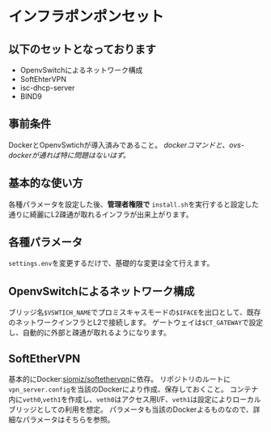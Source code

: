 インフラポンポンセット
=====================

## 以下のセットとなっております
- OpenvSwitchによるネットワーク構成
- SoftEhterVPN
- isc-dhcp-server
- BIND9

## 事前条件
DockerとOpenvSwtichが導入済みであること。
*dockerコマンドと、ovs-dockerが通れば特に問題はないはず。*

## 基本的な使い方
各種パラメータを設定した後、**管理者権限で** ``install.sh``を実行すると設定した通りに綺麗にL2疎通が取れるインフラが出来上がります。

## 各種パラメータ
``settings.env``を変更するだけで、基礎的な変更は全て行えます。

## OpenvSwitchによるネットワーク構成
ブリッジ名``$VSWTICH_NAME``でプロミスキャスモードの``$IFACE``を出口として、既存のネットワークインフラとL2で接続します。
ゲートウェイは``$CT_GATEWAY``で設定し、自動的に外部と疎通が取れるようになります。

## SoftEtherVPN
基本的にDocker:[siomiz/softethervpn](https://hub.docker.com/r/siomiz/softethervpn/)に依存。
リポジトリのルートに``vpn_server.config``を当該のDockerにより作成、保存しておくこと。
コンテナ内に``veth0``,``veth1``を作成し、``veth0``はアクセス用I/F、``veth1``は設定によりローカルブリッジとしての利用を想定。
パラメータも当該のDockerよるものなので、詳細なパラメータはそちらを参照。

